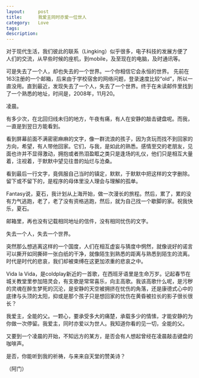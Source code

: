 ```yaml
---
layout:     post
title:      我爱主同时亦爱一位世人
category:   Love
tags: 
description: 
---
```


对于现代生活，我们彼此的联系（Lingking）似乎很多，电子科技的发展方便了人们的交流，从早些时候的座机，到mobile，及至现在的电脑，及时通讯等。

可是失去了一个人，却也失去的一个世界。一个你相信它会永恒的世界。
先前在163注册的一个邮箱，后来由于学校宿舍的网络问题，登录速度比较“old”，所以一直没用。直到最近，发现失去了一个人，失去了一个世界。终于在未读邮件里找到了一个熟悉的地址，时间是，2008年，11月20。

凌晨。

有多少次，在北回归线未归的地方，午夜有痛，有人在安静的敲击键盘呢。而我，一直是到翌日方能看到。

看到屏幕前面不满密密麻麻的文字，像一群流浪的孩子，因为贪玩而找不到回家的方向，希望，有人带他回家。它们，与我，是如此的熟悉。感情至交的老朋友，见面也许并不显得激动，拥抱或者热泪盈眶之类只是逢场的礼仪，他们只是相互大量着，注视着，于默默中望见往昔的灿烂与沧桑。

看到最后一行文字，竟佩服自己当时的镇定，默默，于默默中把这样的文字删除。留下或不留下的，是程序的母体里没人理会与理解的孤单。

Fantasy说，夏石，我计划从上海开始，做一次漫长的旅程。然后，累了，累的没有力气逃跑，老了，老了没有资格逃跑，然后，就为自己找一个歇脚的家。祝我快乐，夏石。

邮箱里，再也没有记载相同地址的信件，没有相同忧伤的文字。

失去一个人，失去一个世界。

突然那么想逃离这样的一个国度，人们在相互虚妄与猜度中惘然，就像说好的诺言可以撕开如同撕碎一张白纸的干净，就像陌生到熟悉的距离与熟悉到陌生的流离。时代是时代的悲哀，我们却被束缚在这更加浓重的悲哀之中。

Vida la Vida，是coldplay新近的一首歌，在西班牙语里是生命万岁。记起春节在城关教堂里参加陪灵会，有支歌是常常喜乐，向主高歌。我该高歌什么呢，是污秽的灵魂在醉生梦死的沉沦，是安静的天空被拥挤在忧伤的角落，还是康德式心中的底律与头顶的太阳，抑或是那个孩子只是想回家的忧伤在黄昏被拉长的影子很长很长？

我爱主，全能的父。一颗心，要承受多大的痛楚，承载多少的情愫，才能安静的为你做一次停留。我爱主，同时亦爱以为世人。我知道你看的见一切，全能的父。

又要到一个凌晨的开始，不知远方的某方，是否会有人想起曾经在凌晨敲击键盘的咖啡声。

是否，你能听到我的祈祷，与来来自天堂的赞美诗？

（阿门）